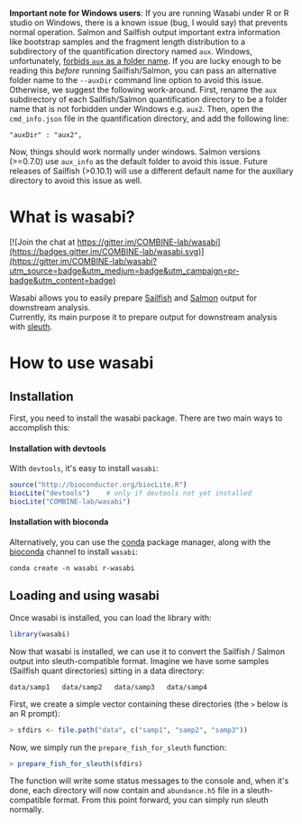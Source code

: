 **Important note for Windows users**:  If you are running Wasabi under R or R studio on Windows, there is a known issue (bug, I would say) that prevents normal operation.  Salmon and Sailfish output important extra information like bootstrap samples and the fragment length distribution to a subdirectory of the quantification directory named `aux`.  Windows, unfortunately, [forbids `aux` as a folder name](https://blog.onetechnical.com/2006/11/16/forbidden-file-and-folder-names-on-windows/).  If you are lucky enough to be reading this *before* running Sailfish/Salmon, you can pass an alternative folder name to the `--auxDir` command line option to avoid this issue.  Otherwise, we suggest the following work-around.  First, rename the `aux` subdirectory of each Sailfish/Salmon quantification directory to be a folder name that is not forbidden under Windows e.g. `aux2`.  Then, open the `cmd_info.json` file in the quantification directory, and add the following line:

```
"auxDir" : "aux2",
```

Now, things should work normally under windows.  Salmon versions (>=0.7.0) use `aux_info` as the default folder to avoid this issue.  Future releases of Sailfish (>0.10.1) will use a different default name for the auxiliary directory to avoid this issue as well.

# What is wasabi?

[![Join the chat at https://gitter.im/COMBINE-lab/wasabi](https://badges.gitter.im/COMBINE-lab/wasabi.svg)](https://gitter.im/COMBINE-lab/wasabi?utm_source=badge&utm_medium=badge&utm_campaign=pr-badge&utm_content=badge)

Wasabi allows you to easily prepare [Sailfish](https://github.com/kingsfordgroup/sailfish) and [Salmon](https://github.com/COMBINE-lab/salmon) output for downstream analysis.  
Currently, its main purpose it to prepare output for downstream analysis with [sleuth](http://pachterlab.github.io/sleuth/).

# How to use wasabi


## Installation 

First, you need to install the wasabi package.  There are two main ways to accomplish this:

#### Installation with devtools
  With `devtools`, it's easy to install `wasabi`:
  ```r
  source("http://bioconductor.org/biocLite.R")
  biocLite("devtools")    # only if devtools not yet installed
  biocLite("COMBINE-lab/wasabi")
  ```
    
#### Installation with bioconda
  Alternatively, you can use the [conda](http://conda.pydata.org/miniconda.html) package manager, along with the [bioconda](https://bioconda.github.io/) channel to install `wasabi`:
  ```
  conda create -n wasabi r-wasabi
  ```

## Loading and using wasabi

Once wasabi is installed, you can load the library with:

```r
library(wasabi)
```

Now that wasabi is installed, we can use it to convert the Sailfish / Salmon output into sleuth-compatible format.
Imagine we have some samples (Sailfish quant directories) sitting in a data directory:

```
data/samp1   data/samp2   data/samp3   data/samp4
```

First, we create a simple vector containing these directories (the `>` below is an R prompt):

```r
> sfdirs <- file.path("data", c("samp1", "samp2", "samp3"))
```

Now, we simply run the `prepare_fish_for_sleuth` function:

```r
> prepare_fish_for_sleuth(sfdirs)
```

The function will write some status messages to the console and, when it's done, each directory will now contain 
and `abundance.h5` file in a sleuth-compatible format.  From this point forward, you can simply run sleuth normally.
